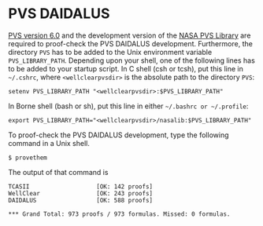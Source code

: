 PVS DAIDALUS
==

[PVS version 6.0](http://pvs.csl.sri.com) and the development version
of the [NASA PVS Library](https://github.com/nasa/pvslib) are required
to proof-check the PVS DAIDALUS development. Furthermore, the directory
`PVS` has to be added to the Unix environment variable
`PVS_LIBRARY_PATH`.  Depending upon your shell, one of the following lines
has to be added to your startup script.  In C shell (csh or tcsh), put this line in
`~/.cshrc`, where `<wellclearpvsdir>` is the absolute path to the
directory `PVS`:

~~~
setenv PVS_LIBRARY_PATH "<wellclearpvsdir>:$PVS_LIBRARY_PATH"
~~~

In Borne shell (bash or sh), put this line in either `~/.bashrc or ~/.profile`:

~~~
export PVS_LIBRARY_PATH="<wellclearpvsdir>/nasalib:$PVS_LIBRARY_PATH"
~~~

To proof-check the PVS DAIDALUS development, type the following command in a Unix shell.

```
$ provethem 
```

The output of that command is

```
TCASII                   [OK: 142 proofs]
WellClear                [OK: 243 proofs]
DAIDALUS                 [OK: 588 proofs]

*** Grand Total: 973 proofs / 973 formulas. Missed: 0 formulas.
```
